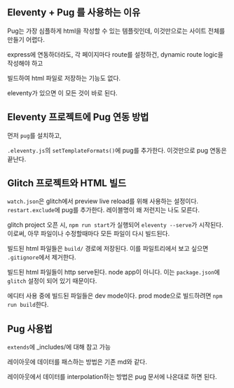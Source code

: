 ## Eleventy + Pug 를 사용하는 이유

Pug는 가장 심플하게 html을 작성할 수 있는 템플릿인데, 이것만으로는 사이트 전체를 만들기 어렵다.

express에 연동하더라도, 각 페이지마다 route를 설정하건, dynamic route logic을 작성해야 하고

빌드하여 html 파일로 저장하는 기능도 없다. 

eleventy가 있으면 이 모든 것이 바로 된다. 

## Eleventy 프로젝트에 Pug 연동 방법

먼저 `pug`를 설치하고,

`.eleventy.js`의 `setTemplateFormats()`에 pug를 추가한다. 이것만으로 pug 연동은 끝난다.


## Glitch 프로젝트와 HTML 빌드

`watch.json`은 glitch에서 preview live reload를 위해 사용하는 설정이다. `restart.exclude`에 pug를 추가한다. 레이블명이 왜 저런지는 나도 모른다.

glitch project 오픈 시, `npm run start`가 실행되어 `eleventy --serve`가 시작된다. 이로써, 아무 파일이나 수정할때마다 모든 파일이 다시 빌드된다.

빌드된 html 파일들은 `build/` 경로에 저장된다. 이를 파일트리에서 보고 싶으면 `.gitignore`에서 제거한다.

빌드된 html 파일들이 http serve된다. node app이 아니다. 이는 `package.json`에 `glitch` 설정이 되어 있기 때문이다.

에디터 사용 중에 빌드된 파일들은 dev mode이다. prod mode으로 빌드하려면 `npm run build`한다.


## Pug 사용법

`extends`에 _includes/에 대해 참고 가능

레이아웃에 데이터를 패스하는 방법은 기존 md와 같다.

레이아웃에서 데이터를 interpolation하는 방법은 pug 문서에 나온대로 하면 된다.

